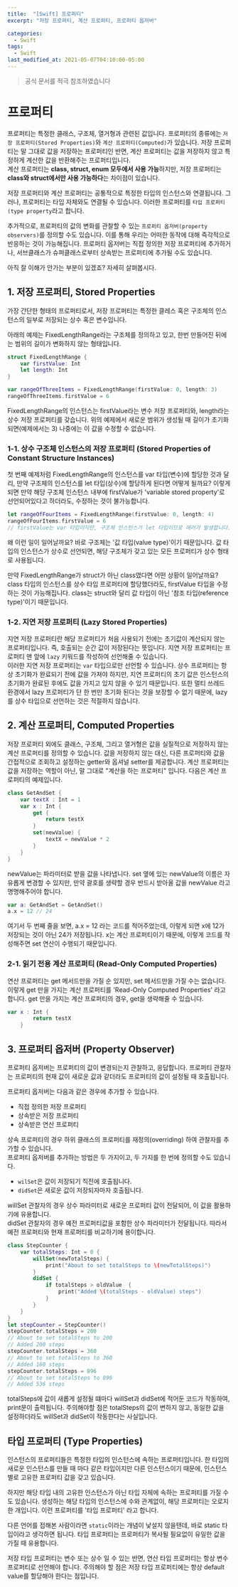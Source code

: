 ```yaml
---
title:  "[Swift] 프로퍼티"
excerpt: "저장 프로퍼티, 계산 프로퍼티, 프로퍼티 옵저버"

categories:
  - Swift
tags:
  - Swift
last_modified_at: 2021-05-07T04:10:00-05:00
---
```


> 공식 문서를 적극 참조하였습니다

# 프로퍼티

프로퍼티는 특정한 클래스, 구조체, 열거형과 관련된 값입니다. 프로퍼티의 종류에는 `저장 프로퍼티(Stored Properties)`와 `계산 프로퍼티(Computed)`가 있습니다. 저장 프로퍼티는 말 그대로 값을 저장하는 프로퍼티인 반면, 계산 프로퍼티는 값을 저장하지 않고 특정하게 계산한 값을 반환해주는 프로퍼티입니다.  
계산 프로퍼티는 **class, struct, enum 모두에서 사용 가능**하지만, 저장 프로퍼티는 **class와 struct에서만 사용 가능하다**는 차이점이 있습니다.

저장 프로퍼티와 계산 프로퍼티는 공통적으로 특정한 타입의 인스턴스와 연결됩니다. 그러나, 프로퍼티는 타입 자체와도 연결될 수 있습니다. 이러한 프로퍼티를 `타입 프로퍼티(type property`라고 합니다.

추가적으로, 프로퍼티의 값의 변화를 관찰할 수 있는 `프로퍼티 옵저버(property observers)`를 정의할 수도 있습니다. 이를 통해 우리는 어떠한 동작에 대해 즉각적으로 반응하는 것이 가능해집니다. 프로퍼티 옵저버는 직접 정의한 저장 프로퍼티에 추가하거나, 서브클래스가 슈퍼클래스로부터 상속받는 프로퍼티에 추가될 수도 있습니다.

아직 잘 이해가 안가는 부분이 있겠죠? 자세히 살펴봅시다.

## 1. 저장 프로퍼티, Stored Properties
가장 간단한 형태의 프로퍼티로서, 저장 프로퍼티는 특정한 클레스 혹은 구조체의 인스턴스의 일부로 저장되는 상수 혹은 변수입니다. 

아래의 예제는 FixedLengthRange라는 구조체를 정의하고 있고, 한번 만들어진 뒤에는 범위의 길이가 변화하지 않는 형태입니다.
~~~swift
struct FixedLengthRange {
    var firstValue: Int
    let length: Int
}

var rangeOfThreeItems = FixedLengthRange(firstValue: 0, length: 3)
rangeOfThreeItems.firstValue = 6
~~~
FixedLengthRange의 인스턴스는 firstValue라는 변수 저장 프로퍼티와, length라는 상수 저장 프로퍼티를 갖습니다. 위의 예제에서 새로운 범위가 생성될 때 길이가 초기화 되면(예제에서는 3) 나중에는 이 값을 수정할 수 없습니다.

### 1-1. 상수 구조체 인스턴스의 저장 프로퍼티 (Stored Properties of Constant Structure Instances)
첫 번째 예제처럼 FixedLengthRange의 인스턴스를 var 타입(변수)에 할당한 것과 달리, 만약 구조체의 인스턴스를 let 타입(상수)에 할당하게 된다면 어떻게 될까요? 이렇게 되면 만약 해당 구조체 인스턴스 내부에 firstValue가 'variable stored property'로 선언되어있다고 하더라도, 수정하는 것이 불가능합니다.
~~~Swift
let rangeOfFourItems = FixedLengthRange(firstValue: 0, length: 4)
rangeOfFourItems.firstValue = 6
// firstValue는 var 타입이지만, 구조체 인스턴스가 let 타입이므로 에러가 발생합니다.
~~~
왜 이런 일이 일어날까요? 바로 구조체는 '값 타입(value type)'이기 때문입니다. 값 타입의 인스턴스가 상수로 선언되면, 해당 구조체가 갖고 있는 모든 프로퍼티가 상수 형태로 사용됩니다.  

만약 FixedLengthRange가 struct가 아닌 class였다면 어떤 상황이 일어날까요? class 타입의 인스턴스를 상수 타입 프로퍼티에 할당했더라도, firstValue 타입을 수정하는 것이 가능해집니다. class는 struct와 달리 값 타입이 아닌 '참조 타입(reference type)'이기 때문입니다.

<!-- 질문하기 -->
<!-- 값 타입, 참조 타입이 정확히 어떤 차이길래 이런 차이가 발생할까요? 프로퍼티에 관한 글이기 때문에 간단히만 짚고 넘어가겠습니다. 
값 타입은 기본적으로 값을 전달할 때 전달하는 값을 **복사해서 전달**하는 반면, 참조 타입은 값을 전달할 때 전달하는 값을 복사해서 전달하는 것이 아닌 해당 값의 **주소를 전달** 합니다. 
따라서 값 타입 형태인 struct 인스턴스는 firstValue에 새로운 값, 복사된 값을 할당받게 되지만, 참조 타입인 class 인스턴스는 firstValue에 값을 넣을 때 class 인스턴스 자체의 실질적인 참조 주소는 변하지 않으므로 firtValue -->


### 1-2. 지연 저장 프로퍼티 (Lazy Stored Properties)
지연 저장 프로퍼티란 해당 프로퍼티가 처음 사용되기 전에는 초기값이 계산되지 않는 프로퍼티입니다. 즉, 호출되는 순간 값이 저장된다는 뜻입니다. 지연 저장 프로퍼티는 프로퍼티 맨 앞에 `lazy` 키워드를 작성하여 선언해줄 수 있습니다.  
이러한 지연 저장 프로퍼티는 `var` 타입으로만 선언할 수 있습니다. 상수 프로퍼티는 항상 초기화가 완료되기 전에 값을 가져야 하지만, 지연 프로퍼티의 초기 값은 인스턴스의 초기화가 완료된 후에도 값을 가지고 있지 않을 수 있기 때문입니다. 또한 멀티 쓰레드 환경에서 lazy 프로퍼티가 단 한 번만 초기화 된다는 것을 보장할 수 없기 때문에, lazy를 상수 타입으로 선언하는 것은 적절하지 않습니다. 

## 2. 계산 프로퍼티, Computed Properties 
저장 프로퍼티 외에도 클래스, 구조체, 그리고 열거형은 값을 실질적으로 저장하지 않는 계산 프로퍼티를 정의할 수 있습니다. 값을 저장하지 않는 대신, 다른 프로퍼티와 값을 간접적으로 조회하고 설정하는 getter와 옵셔널 setter를 제공합니다. 계산 프로퍼티는 값을 저장하는 역할이 아닌, 말 그대로 "계산을 하는 프로퍼티" 입니다. 다음은 계산 프로퍼티의 예제입니다.
~~~swift
class GetAndSet {
    var textX : Int = 1
    var x : Int {
        get {
            return testX
        }
        set(newValue) {
            textX = newValue * 2
        }
    }
}
~~~
newValue는 파라미터로 받을 값을 나타냅니다. set 옆에 있는 newValue의 이름은 자유롭게 변경할 수 있지만, 만약 괄호를 생략할 경우 반드시 받아올 값을 newValue 라고 명명해주어야 합니다.
~~~swift
var a: GetAndSet = GetAndSet()
a.x = 12 // 24
~~~
여기서 두 번째 줄을 보면, a.x = 12 라는 코드를 적어주었는데, 이렇게 되면 x에 12가 저장되는 것이 아닌 24가 저장됩니다. x는 계산 프로퍼티이기 때문에, 이렇게 코드를 작성해주면 set 연산이 수행되기 때문입니다.  

### 2-1. 읽기 전용 계산 프로퍼티 (Read-Only Computed Properties)
연산 프로퍼티는 get 메서드만을 가질 순 있지만, set 메서드만을 가질 수는 없습니다. 이렇게 get 만을 가지는 계산 프로퍼티를 'Read-Only Computed Properties' 라고 합니다. get 만을 가지는 계산 프로퍼티의 경우, get을 생략해줄 수 있습니다.
~~~Swift
var x : Int {
        return testX
    } 
~~~

## 3. 프로퍼티 옵저버 (Property Observer)
프로퍼티 옵저버는 프로퍼티의 값이 변경되는지 관찰하고, 응답합니다. 프로퍼티 관찰자는 프로퍼티의 현재 값이 새로운 값과 같더라도 프로퍼티의 값이 설정될 때 호출됩니다.  

프로퍼티 옵저버는 다음과 같은 경우에 추가할 수 있습니다.

- 직접 정의한 저장 프로퍼티
- 상속받은 저장 프로퍼티
- 상속받은 연산 프로퍼티  

상속 프로퍼티의 경우 하위 클래스의 프로퍼티를 재정의(overriding) 하여 관찰자를 추가할 수 있습니다.  
프로퍼티 옵저버를 추가하는 방법은 두 가지이고, 두 가지를 한 번에 정의할 수도 있습니다.
- `wilSet`은 값이 저장되기 직전에 호출됩니다.
- `didSet`은 새로운 값이 저장되자마자 호출됩니다.  

willSet 관찰자의 경우 상수 파라미터로 새로운 프로퍼티 값이 전달되어, 이 값을 활용하기에 유용합니다.  
didSet 관찰자의 경우 예전 프로퍼티값을 포함한 상수 파라미터가 전달됩니다. 따라서 예전 프로퍼티와 현재 프로퍼티를 비교하기에 용이합니다.  
~~~swift
class StepCounter {
    var totalSteps: Int = 0 {
        willSet(newTotalSteps) {
            print("About to set totalSteps to \(newTotalSteps)")
        }
        didSet {
            if totalSteps > oldValue  {
                print("Added \(totalSteps - oldValue) steps")
            }
        }
    }
}
let stepCounter = StepCounter()
stepCounter.totalSteps = 200
// About to set totalSteps to 200
// Added 200 steps
stepCounter.totalSteps = 360
// About to set totalSteps to 360
// Added 160 steps
stepCounter.totalSteps = 896
// About to set totalSteps to 896
// Added 536 steps
~~~
totalSteps에 값이 새롭게 설정될 떄마다 willSet과 didSet에 적어둔 코드가 작동하여, print문이 출력됩니다. 주의해야할 점은 totalSteps의 값이 변하지 않고, 동일한 값을 설정하더라도 willSet과 didSet이 작동한다는 사실입니다.


## 타입 프로퍼티 (Type Properties)
인스턴스의 프로퍼티들은 특정한 타입의 인스턴스에 속하는 프로퍼티입니다. 한 타입의 새로운 인스턴스를 만들 때 마다 같은 타입이지만 다른 인스턴스이기 때문에, 인스턴스별로 고유한 프로퍼티 값을 갖고 있습니다.  

하지만 해당 타입 내의 고유한 인스턴스가 아닌 타입 자체에 속하는 프로퍼티를 가질 수도 있습니다. 생성하는 해당 타입의 인스턴스에 수와 관계없이, 해당 프로퍼티는 오로지 한 개입니다. 이런 프로퍼티를 '타입 프로퍼티' 라고 합니다.

다른 언어를 접해본 사람이라면 `static`이라는 개념이 낯설지 않을텐데, 바로 static 타입이라고 생각하면 됩니다. 타입 프로퍼티는 프로퍼티가 복사될 필요없이 유일한 값을 가질 때 유용합니다.   

저장 타입 프로퍼티는 변수 또는 상수 일 수 있는 반면, 연산 타입 프로퍼티는 항상 변수 프로퍼티로 선언해야 합니다. 주의해야 할 점은 저장 타입 프로퍼티에는 항상 default value를 할당해야 한다는 점입니다. 
